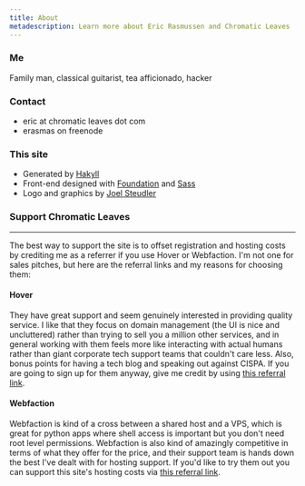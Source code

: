 ```yaml
---
title: About
metadescription: Learn more about Eric Rasmussen and Chromatic Leaves
---
```


### Me

Family man, classical guitarist, tea afficionado, hacker


### Contact

* eric at chromatic leaves dot com
* erasmas on freenode


### This site

* Generated by [Hakyll](http://jaspervdj.be/hakyll/)
* Front-end designed with [Foundation](http://foundation.zurb.com/) and
[Sass](http://sass-lang.com/)
* Logo and graphics by [Joel Steudler](http://joelsteudler.com/)


### Support Chromatic Leaves

-------------------------------------------

The best way to support the site is to offset registration and hosting costs
by crediting me as a referrer if you use Hover or Webfaction. I'm not one for
sales pitches, but here are the referral links and my reasons for choosing them:

#### Hover

They have great support and seem genuinely interested in providing quality
service. I like that they focus on domain management (the UI is nice and
uncluttered) rather than trying to sell you a million other services, and in
general working with them feels more like interacting with actual humans rather
than giant corporate tech support teams that couldn't care less. Also, bonus
points for having a tech blog and speaking out against CISPA. If you are going
to sign up for them anyway, give me credit by using [this referral
link](https://hover.com/qwoiXXrt).


#### Webfaction

Webfaction is kind of a cross between a shared host and a VPS, which is great
for python apps where shell access is important but you don't need root level
permissions. Webfaction is also kind of amazingly competitive in terms of what
they offer for the price, and their support team is hands down the best I've
dealt with for hosting support. If you'd like to try them out you can support
this site's hosting costs via [this referral
link](http://www.webfaction.com/signup?affiliate=chroma).